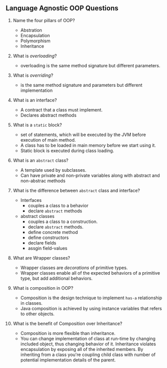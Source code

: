 ## Language Agnostic OOP Questions

1. Name the four pillars of OOP?
    * Abstration
    * Encapsulation
    * Polymorphism
    * Inheritance

2. What is _overloading_?
    * overloading is the same method signature but different parameters.

3. What is _overriding_?
    * is the same method signature and parameters but different implementation

4. What is an interface?
    * A contract that a class must implement.
    * Declares abstract methods

20. What is a `static` block?
    * set of statements, which will be executed by the JVM before execution of main method.
    * A class has to be loaded in main memory before we start using it.
    * Static block is executed during class loading. 

5. What is an `abstract` class?
    * A template used by subclasses.
    * Can have private and non-private variables along with abstract and non-abstrac methods

6. What is the difference between `abstract` class and interface?
    * Interfaces 
        * couples a class to a behavior
        * declare `abstract` methods
    * abstract classes
        * couples a class to a construction.
        * declare `abstract` methods.
        * define concrete method
        * define constructors
        * declare fields
        * assgin field-values

7. What are Wrapper classes?
    * Wrapper classes are _decorations_ of primitive types.
    * Wrapper classes enable all of the expected behaviors of a primitive type, but add additional behaviors.

8. What is composition in OOP?
    * Composition is the design technique to implement `has-a` relationship in classes.
    * Java composition is achieved by using instance variables that refers to other objects.

9. What is the benefit of Composition over Inheritance?
    * Composition is more flexible than inheritance.
    * You can change implementation of class at run-time by changing included object, thus changing behavior of it. Inheritance violates encapsulation by exposing all of the inherited members. By inheriting from a class you're coupling child class with number of potential implementation details of the parent.
